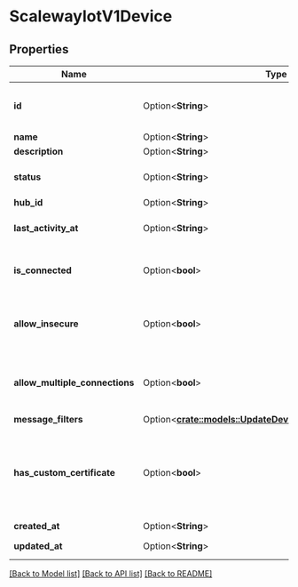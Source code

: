 # ScalewayIotV1Device

## Properties

Name | Type | Description | Notes
------------ | ------------- | ------------- | -------------
**id** | Option<**String**> | Device ID, also used as MQTT Client ID or Username | [optional]
**name** | Option<**String**> | Device name | [optional]
**description** | Option<**String**> | Device description | [optional]
**status** | Option<**String**> | Device status | [optional][default to Status_Unknown]
**hub_id** | Option<**String**> | Hub ID | [optional]
**last_activity_at** | Option<**String**> | Device last connection/activity date | [optional]
**is_connected** | Option<**bool**> | Whether the device is connected to the Hub or not | [optional]
**allow_insecure** | Option<**bool**> | Whether to allow device to connect without TLS mutual authentication | [optional]
**allow_multiple_connections** | Option<**bool**> | Whether to allow multiple physical devices to connect with this device's credentials | [optional]
**message_filters** | Option<[**crate::models::UpdateDeviceRequestMessageFilters**](UpdateDevice_request_message_filters.md)> |  | [optional]
**has_custom_certificate** | Option<**bool**> | Assigning a custom certificate allows a device to authenticate using that specific certificate without checking the hub's CA certificate. | [optional]
**created_at** | Option<**String**> | Device add date | [optional]
**updated_at** | Option<**String**> | Device last modification date | [optional]

[[Back to Model list]](../README.md#documentation-for-models) [[Back to API list]](../README.md#documentation-for-api-endpoints) [[Back to README]](../README.md)


